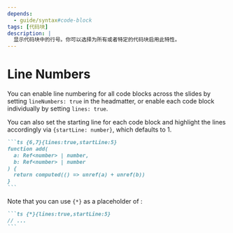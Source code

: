 ```yaml
---
depends:
  - guide/syntax#code-block
tags: [代码块]
description: |
  显示代码块中的行号。你可以选择为所有或者特定的代码块启用此特性。
---
```


# Line Numbers

You can enable line numbering for all code blocks across the slides by setting `lineNumbers: true` in the headmatter, or enable each code block individually by setting `lines: true`.

You can also set the starting line for each code block and highlight the lines accordingly via `{startLine: number}`, which defaults to 1.

````md
```ts {6,7}{lines:true,startLine:5}
function add(
  a: Ref<number> | number,
  b: Ref<number> | number
) {
  return computed(() => unref(a) + unref(b))
}
```
````

Note that you can use `{*}` as a placeholder of <LinkInline link="features/line-highlighting" />:

````md
```ts {*}{lines:true,startLine:5}
// ...
```
````
